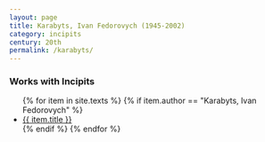 ```yaml
---
layout: page
title: Karabyts, Ivan Fedorovych (1945-2002)
category: incipits
century: 20th
permalink: /karabyts/
---
```


### Works with Incipits
<ul class="texts">
    {% for item in site.texts %}
      {% if item.author == "Karabyts, Ivan Fedorovych" %}
          <li class="text-title">
          <a href="{{ site.baseurl }}{{ item.url }}">
        {{ item.title }}
              </a>
    </li>
      {% endif %}
    {% endfor %}
</ul>
